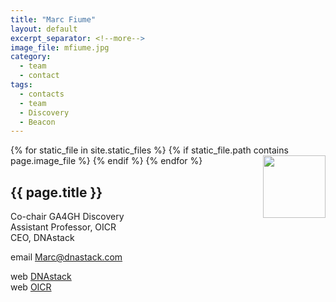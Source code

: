 ```yaml
---
title: "Marc Fiume"
layout: default
excerpt_separator: <!--more-->
image_file: mfiume.jpg
category:
  - team
  - contact
tags:
  - contacts
  - team
  - Discovery
  - Beacon
---
```


{% for static_file in site.static_files %}
  {% if static_file.path contains page.image_file %}
<img style="float: right; width: 100px;" src="{{ static_file.path | relative_url}}" />
  {% endif %}
{% endfor %}

## {{ page.title }}

Co-chair GA4GH Discovery    
Assistant Professor, OICR  
CEO, DNAstack  

<!--more-->

email [Marc@dnastack.com](mailto:Marc@dnastack.com)

web [DNAstack](http://dnastack.com)  
web [OICR](https://oicr.on.ca/investigators/marc-fiume/)  


